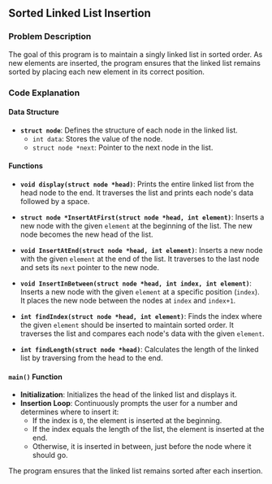 ## Sorted Linked List Insertion

### Problem Description

The goal of this program is to maintain a singly linked list in sorted order. As new elements are inserted, the program ensures that the linked list remains sorted by placing each new element in its correct position.

### Code Explanation

#### Data Structure

- **`struct node`**: Defines the structure of each node in the linked list.
  - `int data`: Stores the value of the node.
  - `struct node *next`: Pointer to the next node in the list.

#### Functions

- **`void display(struct node *head)`**: Prints the entire linked list from the head node to the end. It traverses the list and prints each node's data followed by a space.

- **`struct node *InsertAtFirst(struct node *head, int element)`**: Inserts a new node with the given `element` at the beginning of the list. The new node becomes the new head of the list.

- **`void InsertAtEnd(struct node *head, int element)`**: Inserts a new node with the given `element` at the end of the list. It traverses to the last node and sets its `next` pointer to the new node.

- **`void InsertInBetween(struct node *head, int index, int element)`**: Inserts a new node with the given `element` at a specific position (`index`). It places the new node between the nodes at `index` and `index+1`.

- **`int findIndex(struct node *head, int element)`**: Finds the index where the given `element` should be inserted to maintain sorted order. It traverses the list and compares each node's data with the given `element`.

- **`int findLength(struct node *head)`**: Calculates the length of the linked list by traversing from the head to the end.

#### `main()` Function

- **Initialization**: Initializes the head of the linked list and displays it.
- **Insertion Loop**: Continuously prompts the user for a number and determines where to insert it:
  - If the index is `0`, the element is inserted at the beginning.
  - If the index equals the length of the list, the element is inserted at the end.
  - Otherwise, it is inserted in between, just before the node where it should go.

The program ensures that the linked list remains sorted after each insertion.
